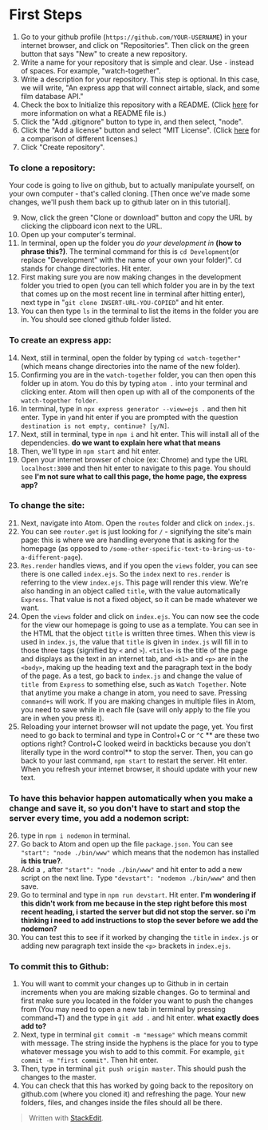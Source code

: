 
# First Steps

1. Go to your github profile (``https://github.com/YOUR-USERNAME``) in your internet browser, and click on "Repositories". Then click on the green button that says "New" to create a new repository. 
2. Write a name for your repository that is simple and clear. Use `-` instead of spaces. For example, "watch-together".
3. Write a description for your repository. This step is optional. In this case, we will write, "An express app that will connect airtable, slack, and some film database API."
4. Check the box to Initialize this repository with a README. (Click [here](https://www.makeareadme.com/) for more information on what a README file is.)
5. Click the "Add .gitignore" button to type in, and then select, "node".
6. Click the "Add a license" button and select "MIT License". (Click [here](https://en.wikipedia.org/wiki/Comparison_of_free_and_open-source_software_licences) for a comparison of different licenses.)
7. Click "Create repository".

### To clone a repository: 
Your code is going to live on github, but to actually manipulate yourself, on your own computer - that's called cloning. [Then once we've made some changes, we'll push them back up to github later on in this tutorial].

9. Now, click the green "Clone or download" button and copy the URL by clicking the clipboard icon next to the URL.
10. Open up your computer's terminal.
11. In terminal, open up the folder you *do your development in* **(how to phrase this?)**. The terminal command for this is ``cd Development``(or replace "Development" with the name of your own your folder)". ``Cd`` stands for change directories. Hit enter.
12. First making sure you are now making changes in the development folder you tried to open (you can tell which folder you are in by the text that comes up on the most recent line in terminal after hitting enter), next type in "``git clone INSERT-URL-YOU-COPIED``" and hit enter.
13. You can then type ``ls`` in the terminal to list the items in the folder you are in. You should see cloned github folder listed.

### To create an express app:
14. Next, still in terminal, open the folder by typing ``cd watch-together"`` (which means change directories into the name of the new folder).
15. Confirming you are in the ``watch-together`` folder, you can then open this folder up in atom. You do this by typing ``atom .`` into your terminal and clicking enter. Atom will then open up with all of the components of the ``watch-together folder``. 
16. In terminal, type in ``npx express generator --view=ejs .`` and then hit enter. Type in ``y``and hit enter if you are prompted with the question ``destination is not empty, continue? [y/N]``.
17. Next, still in terminal, type in ``npm i`` and hit enter. This will install all of the dependencies. **do we want to explain here what that means**
18. Then, we'll type in ``npm start`` and hit enter. 
19. Open your internet browser of choice (ex: Chrome) and type the URL ``localhost:3000`` and then hit enter to navigate to this page. You should see **I'm not sure what to call this page, the home page, the express app?**
### To change the site:
21. Next, navigate into Atom. Open the ``routes`` folder and click on ``index.js``. 
22. You can see ``router.get`` is just looking for ``/`` - signifying the site's main page: this is where we are handling everyone that is asking for the homepage (as opposed to ``/some-other-specific-text-to-bring-us-to-a-different-page``). 
23. ``Res.render`` handles views, and if you open the ``views`` folder, you can see there is one called ``index.ejs``. So the ``index`` next to ``res.render`` is referring to the view ``index.ejs``. This page will render this view. We're also handing in an object called ``title``, with the value automatically ``Express``. That value is not a fixed object, so it can be made whatever we want.
24. Open the ``views`` folder and click on ``index.ejs``. You can now see the code for the view our homepage is going to use as a template. You can see in the HTML that the object ``title`` is written three times. When this view is used in ``index.js``, the value that ``title`` is given in ``index.js`` will fill in to those three tags (signified by ``<`` and ``>``). ``<title>`` is the title of the page and displays as the text in an internet tab, and ``<h1>`` and ``<p>`` are in the ``<body>``, making up the heading text and the paragraph text in the body of the page. As a test, go back to ``index.js`` and change the value of ``title ``from ``Express`` to something else, such as ``Watch Together``. Note that anytime you make a change in atom, you need to save. Pressing ``command+s`` will work. If you are making changes in multiple files in Atom, you need to save while in each file (save will only apply to the file you are in when you press it).
25. Reloading your internet browser will not update the page, yet. You first need to go back to terminal and type in Control+C or ``^C`` ** are these two options right? Control+C looked weird in backticks because you don't literally type in the word control** to stop the server. Then, you can go back to your last command, ``npm start`` to restart the server. Hit enter. When you refresh your internet browser, it should update with your new text.
### To have this behavior happen automatically when you make a change and save it, so you don't have to start and stop the server every time, you add a nodemon script:
26. type in ``npm i nodemon`` in terminal.
27. Go back to Atom and open up the file ``package.json``. You can see ``"start": "node ./bin/www"`` which means that the nodemon has installed **is this true?**.
28. Add a ``,`` after ``"start": "node ./bin/www"`` and hit enter to add a new script on the next line. Type ``"devstart": "nodemon ./bin/www"`` and then save.
29. Go to terminal and type in ``npm run devstart``. Hit enter. 
 **I'm wondering if this didn't work from me because in the step right before this most recent heading, i started the server but did not stop the server. so i'm thinking i need to add instructions to stop the sever before we add the nodemon?**
31. You can test this to see if it worked by changing the ``title`` in ``index.js`` or adding new paragraph text inside the ``<p>`` brackets in ``index.ejs``.
### To commit this to Github:
1. You will want to commit your changes up to Github in in certain increments when you are making sizable changes. Go to terminal and first make sure you located in the folder you want to push the changes from (You may need to open a new tab in terminal by pressing command+T) and the type in ``git add .`` and hit enter. **what exactly does add to?**
2. Next, type in terminal  ``git commit -m "message"`` which means commit with message. The string inside the hyphens is the place for you to type whatever message you wish to add to this commit. For example, ``git commit -m "first commit"``. Then hit enter.
3. Then, type in terminal ``git push origin master``. This should push the changes to the master.
4. You can check that this has worked by going back to the repository on github.com (where you cloned it) and refreshing the page. Your new folders, files, and changes inside the files should all be there.
> Written with [StackEdit](https://stackedit.io/).
<!--stackedit_data:
eyJoaXN0b3J5IjpbMjEyNDc1NzkzMCwtMTc3NDE2NzMxMV19
-->